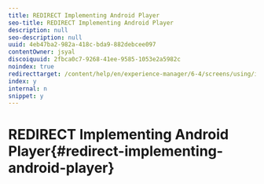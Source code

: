 ```yaml
---
title: REDIRECT Implementing Android Player
seo-title: REDIRECT Implementing Android Player
description: null
seo-description: null
uuid: 4eb47ba2-982a-418c-bda9-882debcee097
contentOwner: jsyal
discoiquuid: 2fbca0c7-9268-41ee-9585-1053e2a5982c
noindex: true
redirecttarget: /content/help/en/experience-manager/6-4/screens/using/implementing-android-player
index: y
internal: n
snippet: y
---
```


# REDIRECT Implementing Android Player{#redirect-implementing-android-player}

